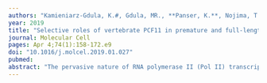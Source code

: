 ```yaml
---
authors: "Kamieniarz-Gdula, K.#, Gdula, MR., **Panser, K.**, Nojima, T., Monks, J., Wisniewski, JR., Riepsaame, J., Brockdorff, N., **Pauli, A.#**, Proudfoot, NJ.#" 
year: 2019
title: "Selective roles of vertebrate PCF11 in premature and full-length transcript termination"
journal: Molecular Cell
pages: Apr 4;74(1):158-172.e9
doi: "10.1016/j.molcel.2019.01.027"
pubmed: 
abstract: "The pervasive nature of RNA polymerase II (Pol II) transcription requires efficient termination. A key player in this process is the cleavage and polyadenylation (CPA) factor PCF11, which directly binds to the Pol II C-terminal domain and dismantles elongating Pol II from DNA in vitro. We demonstrate that PCF11-mediated termination is essential for vertebrate development. A range of genomic analyses, including mNET-seq, 3′ mRNA-seq, chromatin RNA-seq, and ChIP-seq, reveals that PCF11 enhances transcription termination and stimulates early polyadenylation genome-wide. PCF11 binds preferentially between closely spaced genes, where it prevents transcriptional interference and consequent gene downregulation. Notably, PCF11 is sub-stoichiometric to the CPA complex. Low levels of PCF11 are maintained by an auto-regulatory mechanism involving premature termination of its own transcript and are important for normal development. Both in human cell culture and during zebrafish development, PCF11 selectively attenuates the expression of other transcriptional regulators by premature CPA and termination."
---
```

